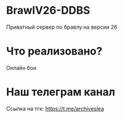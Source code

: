 # BrawlV26-DDBS
Приватный сервер по бравлу на версии 26

# Что реализовано?
Онлайн бои

# Наш телеграм канал

Ссылка на тгк: https://t.me/archiveslea
